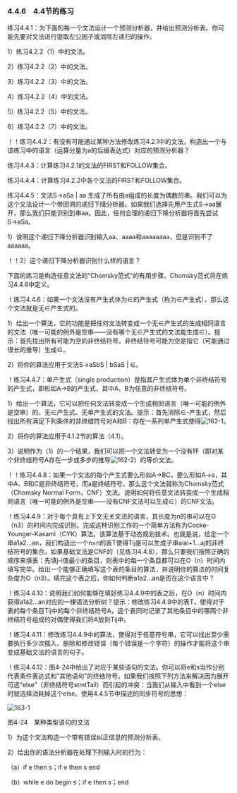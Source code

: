 ### 4.4.6　4.4节的练习

练习4.4.1：为下面的每一个文法设计一个预测分析器，并给出预测分析表。你可能先要对文法进行提取左公因子或消除左递归的操作。

1）练习4.2.2（1）中的文法。

2）练习4.2.2（2）中的文法。

3）练习4.2.2（3）中的文法。

4）练习4.2.2（4）中的文法。

5）练习4.2.2（5）中的文法。

6）练习4.2.2（7）中的文法。

！！练习4.4.2：有没有可能通过某种方法修改练习4.2.1中的文法，构造出一个与该练习中的语言（运算分量为a的后缀表达式）对应的预测分析器？

练习4.4.3：计算练习4.2.1的文法的FIRST和FOLLOW集合。

练习4.4.4：计算练习4.2.2中各个文法的FIRST和FOLLOW集合。

练习4.4.5：文法S→aSa | aa 生成了所有由a组成的长度为偶数的串。我们可以为这个文法设计一个带回溯的递归下降分析器。如果我们选择先用产生式S→aa展开，那么我们只能识别到串aa。因此，任何合理的递归下降分析器将首先尝试S→aSa。

1）说明这个递归下降分析器识别输入aa、aaaa和aaaaaaaa，但是识别不了aaaaaa。

！！2）这个递归下降分析器识别什么样的语言？

下面的练习是构造任意文法的“Chomsky范式”的有用步骤。Chomsky范式将在练习4.4.8中定义。

！练习4.4.6：如果一个文法没有产生式体为∈的产生式（称为∈产生式），那么这个文法就是无∈产生式的。

1）给出一个算法，它的功能是把任何文法转变成一个无∈产生式的生成相同语言的文法（唯一可能的例外是空串——没有哪个无∈产生式的文法能生成∈）。提示：首先找出所有可能为空的非终结符号。非终结符号可能为空是指它（可能通过很长的推导）生成∈。

2）将你的算法应用于文法S→aSbS | bSaS | ∈。

！练习4.4.7：单产生式（single production）是指其产生式体为单个非终结符号的产生式，即形如A→B的产生式，其中A、B为任意的非终结符号。

1）给出一个算法，它可以把任何文法转变成一个生成相同语言（唯一可能的例外是空串）的、无∈产生式、无单产生式的文法。提示：首先消除∈-产生式，然后找出所有满足下列条件的非终结符号对A和B：存在一系列单产生式使得![162-1](../Images/image04201.jpeg)。

2）将你的算法应用于4.1.2节的算法（4.1）。

3）说明作为（1）的一个结果，我们可以把一个文法转变为一个没有环（即对某个非终结符号A存在一步或多步的推导![162-2](../Images/image04202.jpeg)）的等价文法。

！！练习4.4.8：如果一个文法的每个产生式要么形如A→BC，要么形如A→a，其中A、B和C是非终结符号，而a是终结符号，那么这个文法就称为Chomsky范式（Chomsky Normal Form，CNF）文法。说明如何将任意文法转变成一个生成相同语言（唯一可能的例外是空串——没有CNF文法可以生成∈）的CNF文法。

！练习4.4.9：对于每个具有上下文无关文法的语言，其长度为n的串可以在O（n3）的时间内完成识别。完成这种识别工作的一个简单方法称为Cocke-Younger-Kasami（CYK）算法。该算法基于动态规划技术。也就是说，给定一个串a1a2…an，我们构造出一个n×n的表T使得Tij是可以生成子串aiai+1…aj的非终结符号的集合。如果基础文法是CNF的（见练习4.4.8），那么只要我们按照正确的顺序来填表：先填j-i值最小的条目，则表中的每一个条目都可以在O（n）时间内填写完毕。给出一个能够正确填写这个表的条目的算法，并说明你的算法的时间复杂度为O（n3）。填完这个表之后，你如何判断a1a2…an是否在这个语言中？

！练习4.4.10：说明我们如何能够在填好练习4.4.9中的表之后，在O（n）时间内获得a1a2…an对应的一棵语法分析树？提示：修改练习4.4.9中的表T，使得对于表的每个条目Tij中的每个非终结符号A，这个表同时记录了其他条目中的哪两个非终结符号组成的对偶使得我们将A放到Tij中。

！练习4.4.11：修改练习4.4.9中的算法，使得对于任意符号串，它可以找出至少需要执行多少次插入、删除和修改错误（每个错误是一个字符）的操作才能将这个串变成基础文法的语言的句子。

！练习4.4.12：图4-24中给出了对应于某些语句的文法。你可以将e和s当作分别代表条件表达式和“其他语句”的终结符号。如果我们按照下列方法来解决因为展开可选“else”（非终结符号stmtTail）而引起的冲突：当我们从输入中看到一个else时就选择消耗掉这个else。使用4.4.5节中描述的同步符号的思想：

![163-1](../Images/image04203.jpeg)

图4-24　某种类型语句的文法

1）为这个文法构造一个带有错误纠正信息的预测分析表。

2）给出你的语法分析器在处理下列输入时的行为：

（a）if e then s；if e then s end

（b）while e do begin s；if e then s；end